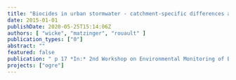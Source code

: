 ```yaml
---
title: "Biocides in urban stormwater - catchment-specific differences and city-wide loads"
date: 2015-01-01
publishDate: 2020-05-25T15:14:06Z
authors: [ "wicke", "matzinger", "rouault" ]
publication_types: ["0"]
abstract: ""
featured: false
publication: " p 17 *In:* 2nd Workshop on Environmental Monitoring of Biocides in Europe. Berlin, Germany. 25-26 June 2015"
projects: ["ogre"]
---
```


